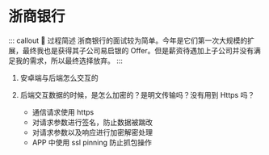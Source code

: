 # 浙商银行

::: callout 🧧 过程简述
浙商银行的面试较为简单。今年是它们第一次大规模的扩展，最终我也是获得其子公司易启银的 Offer。但是薪资待遇加上子公司并没有满足我的需求，所以最终选择放弃。
:::

1. 安卓端与后端怎么交互的
2. 后端交互数据的时候，是怎么加密的？是明文传输吗？没有用到 Https 吗？

   * 通信请求使用 https
   * 对请求参数进行签名，防止数据被踹改
   * 对请求参数以及响应进行加密解密处理
   * APP 中使用 ssl pinning 防止抓包操作